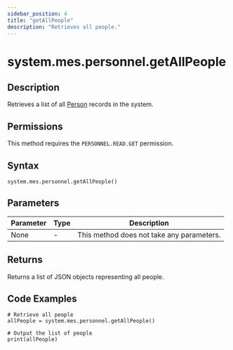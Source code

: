 ```yaml
---
sidebar_position: 4
title: "getAllPeople"
description: "Retrieves all people."
---
```


# system.mes.personnel.getAllPeople

## Description

Retrieves a list of all [Person](../../data-model/personnel-model/personnel) records in the system.


## Permissions

This method requires the `PERSONNEL.READ.GET` permission.

## Syntax

```
system.mes.personnel.getAllPeople()
```

## Parameters

| Parameter | Type | Description                               |
| --------- | ---- | ----------------------------------------- |
| None      | -    | This method does not take any parameters. |

## Returns

Returns a list of JSON objects representing all people.

## Code Examples

```
# Retrieve all people
allPeople = system.mes.personnel.getAllPeople()

# Output the list of people
print(allPeople)
```